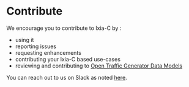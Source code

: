 # Contribute

We encourage you to contribute to Ixia-C by :

- using it
- reporting issues
- requesting enhancements
- contributing your Ixia-C based use-cases
- reviewing and contributing to [Open Traffic Generator Data Models](https://github.com/open-traffic-generator/models)

You can reach out to us on Slack as noted [here](support.md).
